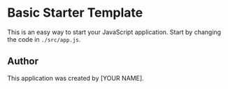 # Basic Starter Template

This is an easy way to start your JavaScript application. Start by changing the code in `./src/app.js`.

## Author

This application was created by [YOUR NAME].
